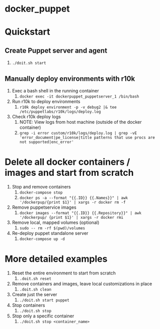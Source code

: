 # docker_puppet

# Quickstart
## Create Puppet server and agent
1. `./doit.sh start`

## Manually deploy environments with r10k
1. Exec a bash shell in the running container
   1. `docker exec -it dockerpuppet_puppetserver_1 /bin/bash`
1. Run r10k to deploy environments
   1. `r10k deploy environment -p -v debug2 |& tee /etc/puppetlabs/r10k/logs/deploy.log`
1. Check r10k deploy logs
   1. NOTE: View logs from host machine (outside of the docker container)
   1. `grep -i error custom/r10k/logs/deploy.log | grep -vE 'error_document|pe_license|title patterns that use procs are not supported|enc_error'`

# Delete all docker containers / images and start from scratch
1. Stop and remove containers
   1. `docker-compose stop`
   1. `docker ps -a --format "{{.ID}} {{.Names}}" | awk '/dockerpup/{print $1}' | xargs -r docker rm -f`
1. Remove puppetservice images
   1. `docker images --format "{{.ID}} {{.Repository}}" | awk '/dockerpup/ {print $1}' | xargs -r docker rmi`
1. Remove local, mapped volumes (optional)
   1. `sudo -- rm -rf $(pwd)/volumes`
1. Re-deploy puppet standalone server
   1. `docker-compose up -d`

# More detailed examples
1. Reset the entire environment to start from scratch
   1. `.doit.sh reset`
1. Remove containers and images, leave local customizations in place
   1. `.doit.sh clean`
1. Create just the server
   1. `./doit.sh start puppet`
1. Stop containers
   1. `./doit.sh stop`
1. Stop only a specific container
   1. `./doit.sh stop <container_name>`

